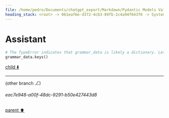 ```yaml
---
file: /home/pedro/Documents/chatgpt_export/Markdown/Pydantic Models Validate Grammar.md
heading_stack: <root> -> 061eaf6e-d372-4cb3-89fb-2c4a94f643f6 -> System -> cc0cd000-c5d4-4660-bc2e-8fe013b3c090 -> System -> aaa29d07-977b-4c5b-84ea-2dbd6660aa55 -> User -> Basic Info -> Internal Nodes -> Task -> a59e5ca8-0836-43aa-95ae-557da12f334d -> Tool -> df057f39-09fe-452a-a373-0e8af0517ed8 -> Assistant
---
```

# Assistant

```python
# The TypeError indicates that grammar_data is likely a dictionary. Let's inspect the keys to understand its structure.
grammar_data.keys()
```

[child ⬇️](#eac7e948-a00f-48dc-9291-b50e427443d8)

---

(other branch ⎇)
###### eac7e948-a00f-48dc-9291-b50e427443d8
[parent ⬆️](#df057f39-09fe-452a-a373-0e8af0517ed8)

